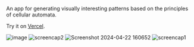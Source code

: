 An app for generating visually interesting patterns based on the principles of cellular automata.

Try it on [Vercel](https://cellular-games.vercel.app/).

![image](https://github.com/fazzaria/cellular-games/assets/17745640/1f3a6e14-78e0-4ac4-8938-48aeb22be8ed)
![screencap2](https://github.com/fazzaria/cellular-games/assets/17745640/27991fb0-fdcc-40d5-8592-f79ad90ba17a)
![Screenshot 2024-04-22 160652](https://github.com/fazzaria/cellular-games/assets/17745640/431713ff-610f-4864-b3b2-6091b9736f92)
![screencap1](https://github.com/fazzaria/cellular-games/assets/17745640/c3482441-d3cc-49e6-b035-a8fc40bcc2f6)
